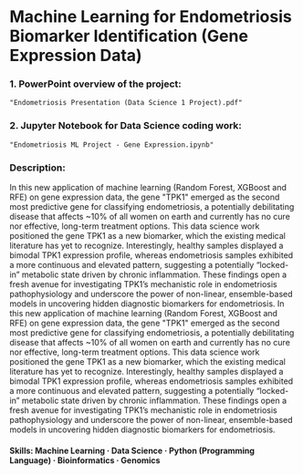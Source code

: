 # Machine Learning for Endometriosis Biomarker Identification (Gene Expression Data)

### 1. PowerPoint overview of the project: 
    "Endometriosis Presentation (Data Science 1 Project).pdf"
### 2. Jupyter Notebook for Data Science coding work: 
    "Endometriosis ML Project - Gene Expression.ipynb"

### Description:
In this new application of machine learning (Random Forest, XGBoost and RFE) on gene expression data, the gene "TPK1" emerged as the second most predictive gene for classifying endometriosis, a potentially debilitating disease that affects ~10% of all women on earth and currently has no cure nor effective, long-term treatment options. This data science work positioned the gene TPK1 as a new biomarker, which the existing medical literature has yet to recognize. Interestingly, healthy samples displayed a bimodal TPK1 expression profile, whereas endometriosis samples exhibited a more continuous and elevated pattern, suggesting a potentially “locked-in” metabolic state driven by chronic inflammation. These findings open a fresh avenue for investigating TPK1’s mechanistic role in endometriosis pathophysiology and underscore the power of non-linear, ensemble-based models in uncovering hidden diagnostic biomarkers for endometriosis.
In this new application of machine learning (Random Forest, XGBoost and RFE) on gene expression data, the gene "TPK1" emerged as the second most predictive gene for classifying endometriosis, a potentially debilitating disease that affects ~10% of all women on earth and currently has no cure nor effective, long-term treatment options. This data science work positioned the gene TPK1 as a new biomarker, which the existing medical literature has yet to recognize. Interestingly, healthy samples displayed a bimodal TPK1 expression profile, whereas endometriosis samples exhibited a more continuous and elevated pattern, suggesting a potentially “locked-in” metabolic state driven by chronic inflammation. These findings open a fresh avenue for investigating TPK1’s mechanistic role in endometriosis pathophysiology and underscore the power of non-linear, ensemble-based models in uncovering hidden diagnostic biomarkers for endometriosis.
#### Skills: Machine Learning · Data Science · Python (Programming Language) · Bioinformatics · Genomics
